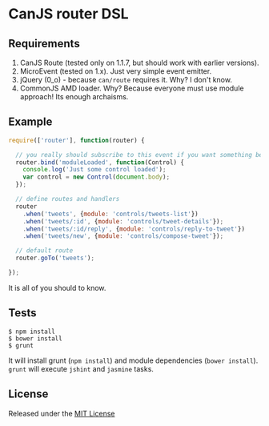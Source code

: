 CanJS router DSL
=======

## Requirements

1. CanJS Route (tested only on 1.1.7, but should work with earlier versions).
2. MicroEvent (tested on 1.x). Just very simple event emitter.
3. jQuery (0_o) - because `can/route` requires it. Why? I don't know.
4. CommonJS AMD loader. Why? Because everyone must use module approach! Its enough archaisms.

## Example

```js
require(['router'], function(router) {

  // you really should subscribe to this event if you want something besides loading module file
  router.bind('moduleLoaded', function(Control) {
    console.log('Just some control loaded');
    var control = new Control(document.body);
  });

  // define routes and handlers
  router
    .when('tweets', {module: 'controls/tweets-list'})
    .when('tweets/:id', {module: 'controls/tweet-details'});
    .when('tweets/:id/reply', {module: 'controls/reply-to-tweet'})
    .when('tweets/new', {module: 'controls/compose-tweet'});

  // default route
  router.goTo('tweets');

});
```

It is all of you should to know.

## Tests

```
$ npm install
$ bower install
$ grunt
```

It will install grunt (`npm install`) and module dependencies (`bower install`). `grunt` will execute `jshint` and `jasmine` tasks.

## License

Released under the [MIT License](http://www.opensource.org/licenses/MIT)

